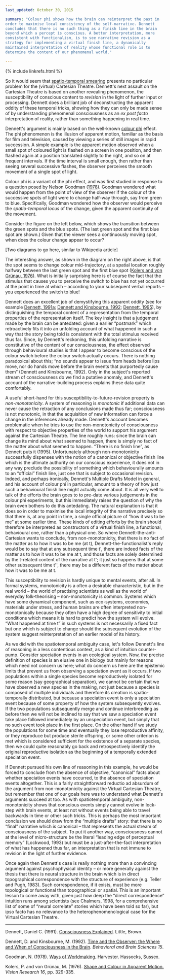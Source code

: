 ```yaml
---
last_updated: October 30, 2015

summary: "Colour phi shows how the brain can reinterpret the past in
order to maximise local consistency of the self-narrative. Dennett
concludes that there is no such thing as a finish line in the brain
beyond which a percept is conscious. A better interpretation, more
consistent with functionalism, is to see narrative revision as a
strategy for implementing a virtual finish line, a dynamically
maintained interpretation of reality whose functional role is to
determine the content of our phenomenal world."

---
```


{% include linkrefs.html %}

So it would seem that
[spatio-temporal smearing](multiple-drafts-dennett-spatio-temporal.html)
presents no particular problem for the (virtual) Cartesian Theatre.
Dennett's next assault on the Cartesian Theatre is based on another
revealing phenomenon, the susceptibility of conscious content to
_revision_ in the light of further input or processing. Dennett does a
brilliant job of deconstructing the apparent oddity of these temporal
tricks, showing how they can only be made sense of by understanding
phenomenal consciousness as an _ex post facto_ interpretation of
reality, rather than something happening in real time.

Dennett's argument is mainly based on the well-known
[colour phi](https://en.wikipedia.org/wiki/Color_phi_phenomenon) effect.
The phi phenomenon is the illusion of apparent motion, familiar as the
basis for film and television, caused by viewing a series of still
images in rapid succession. A simple example is the apparent motion
observed when a small spot of coloured light is flashed on a screen in
one position, and then flashed again at a position translated slightly
to the right, and so on at frequent intervals. If the time interval is
small enough, then rather than seeing several successive flashes, the
observer perceives the smooth movement of a single spot of light.

Colour phi is a variant of the phi effect, and was first studied in
response to a question posed by Nelson Goodman ([1978](#goodman78)).
Goodman wondered what would happen from the point of view of the
observer if the colour of the successive spots of light were to change
half-way through, say from green to blue. Specifically, Goodman wondered
how the observer would perceive the _spatio-temporal locus_ of the
change, given the apparent continuity of the movement.

Consider the figure on the left below, which shows the transition
between the green spots and the blue spots. (The last green spot and the
first blue spot are shown.) Given that the viewer sees a continuously
moving spot, when does the colour change appear to occur?

[Two diagrams to go here, similar to Wikipedia article]

The interesting answer, as shown in the diagram on the right above, is
that the spot seems to change colour mid-trajectory, at a spatial
location roughly halfway between the last green spot and the first blue
spot ([Kolers and von Grünau, 1976](#kolers76)). What is initially
surprising here is of course the fact that the stimulus that causes you
to perceive the switch to blue has not yet occurred at the point in time
at which – according to your subsequent verbal reports – you experienced
the switch to blue!

Dennett does an excellent job of demystifying this apparent oddity (see
for example [Dennett, 1991a](#dennett91a);
[Dennett and Kinsbourne, 1992](#dennett92);
[Dennett, 1995](#dennett95)), by distinguishing the temporal content of
a representation from the temporal properties of the representation
itself. The key insight is that a judgement made by the brain can be
antedated: given a earlier “postmark” which retroactively fits it into
an unfolding account of what happened in such a way that the story being
told is consistent with the total stimulus received thus far. Since, by
Dennett's reckoning, this unfolding narrative is constitutive of the
content of our consciousness, the effect observed through behavioural
studies is that I appear to become conscious of the colour switch before
the colour switch actually occurs. There is nothing paradoxical about
this; “no sounds appear to issue from heads before lips move, nor do
hands move before the brain events that purportedly cause them” (Dennett
and Kinsbourne, 1992). Only in the subject's reported stream of
consciousness do we find a putative anomaly, and Dennett's account of
the narrative-building process explains these data quite comfortably.

A useful short-hand for this susceptibility-to-future-revision property
is _non-monotonicity_. A system of reasoning is _monotonic_ if
additional data can never cause the retraction of any conclusions made
thus far; consciousness is not monotonic, in that the acquisition of new
information can force a change in the inferences already made. Dennett's
account becomes problematic when he tries to use the non-monotonicity of
consciousness with respect to objective properties of the world to
support his argument against the Cartesian Theatre. The line roughly
runs: since the brain can change its mind about what seemed to happen,
there is simply no fact of the matter about what seemed to happen.
“There is no finish line”, as Dennett puts it (1995). Unfortunately
although non-monotonicity successfully dispenses with the notion of a
canonical or objective finish line which is the ultimate authority on
our conscious experience, it does not in any way preclude the
possibility of something which behaviourally amounts to an “official”
finish line, just one that is subject to occasional revision. Indeed,
and perhaps ironically, Dennett's Multiple Drafts Model in general, and
his account of colour phi in particular, amount to a theory of how just
such a behavioural finish line might actually come about. It is all very
well to talk of the efforts the brain goes to to pre-date various
judgements in the colour phi experiments, but this immediately raises
the question of why the brain even bothers to do this antedating. The
natural explanation is that it does so in order to maximise the local
integrity of the narrative precisely so that there is, at any point in
time, a single official picture of “how it was to be me” at some earlier
time. These kinds of editing efforts by the brain should therefore be
interpreted as constructors of a virtual finish line, a functional,
behavioural one, rather than a physical one. So where
Dennett-the-anti-Cartesian wants to conclude, from non-monotonicity,
that there is no fact of the matter as to how it was to be me (at t),
Dennett-the-functionalist's reply would be to say that at any subsequent
time t', there are indeed facts of the matter as to how it was to be me
at t, and those facts are solely determined by the t-related content of
the narrative at t'; it just so happens that at some other subsequent
time t'', there may be a different facts of the matter about how it was
to be me at t.

This susceptibility to revision is hardly unique to mental events, after
all. In formal systems, monotonicity is a often a desirable
characteristic, but in the real world – the world of practising
scientists as well as the world of everyday folk-theorising –
non-monotonicity is common. Systems which have some dynamical component,
such as eco-systems, economies, materials under stress, and human brains
are often interpreted non-monotonically because they often have a high
degree of sensitivity to initial conditions which means it is hard to
predict how the system will evolve. “What happened at time t” in such
systems is not necessarily a fixed fact but one which is subject to
change should the subsequent evolution of the system suggest
reinterpretation of an earlier model of its history.

As we did with the spatiotemporal ambiguity case, let's follow Dennett's
line of reasoning in a less contentious context, as a kind of intuition
counter-pump. Consider speciation events in an ecological system. Now,
the precise definition of species is an elusive one in biology but
mainly for reasons which need not concern us here; what do concern us
here are the epistemic limits that prevent us from observing a
speciation event as it occurs. If two populations within a single
species become reproductively isolated for some reason (say geographical
separation), we cannot be certain that we have observed a new species in
the making, not just because a species is composed of multiple
individuals and therefore its creation is spatio-temporally distributed,
but because a speciation event is only a speciation event because of
some property of how the system subsequently evolves. If the two
populations subsequently merge and continue interbreeding as before then
we will not be inclined to say that we saw a speciation event take place
followed immediately by an unspeciation event, but simply that no such
event took place in the first place. On the other hand if we study the
populations for some time and eventually they lose reproductive
affinity, or they reproduce but produce sterile offspring, or some other
criterion is met which is considered sufficient for the existence of a
separate species, then we could quite reasonably go back and
retrospectively identify the original reproductive isolation as the
beginning of a temporally extended speciation event.

If Dennett pursued his own line of reasoning in this example, he would
be forced to conclude from the absence of objective, “canonical” facts
about whether speciation events have occurred, to the absence of
speciation events altogether. This is a fairly straightforward reductio
ad absurdum of the argument from non-monotonicity against the Virtual
Cartesian Theatre, but remember that one of our goals here was to
understand what Dennett's arguments succeed at too. As with
spatiotemporal ambiguity, non-monotonicity shows that conscious events
simply cannot evolve in lock-step with brain events, at least not
without events being able to travel backwards in time or other such
tricks. This is perhaps the most important conclusion we should draw
from the “multiple drafts” story: that there is no “final” narrative
which is canonical – that represents the actual stream of consciousness
of the subject. To put it another way, consciousness cannot at the level
of micro-structure be the literal “leading edge of perceptual memory”
(Lockwood, 1993) but must be a just-after-the-fact interpretation of
what has happened thus far, an interpretation that is not immune to
revision in the light of further evidence.

Once again then Dennett's case is really nothing more than a convincing
argument against psychophysical identity – or more generally against the
thesis that there is neural structure in the brain which is in direct
topographical correspondence with the structure of experience (e.g.
Teller and Pugh, 1983). Such correspondence, if it exists, must be more
topological or functional than topographical or spatial. This is an
important lesson to come away with, given just how deep the “direct
correspondence” intuition runs among scientists (see Chalmers, 1998, for
a comprehensive list of some of “neural correlate” stories which have
been told so far), but ipso facto has no relevance to the
heterophenomenological case for the Virtual Cartesian Theatre.

- - -

<a name="dennett91a"></a>Dennett, Daniel C. (1991).
[Consciousness Explained](). Little, Brown.

<a name="dennett92"></a>Dennett, D. and Kinsbourne, M. (1992).
[Time and the Observer: the Where and When of Consciousness in the Brain]().
_Behavioral and Brain Sciences 15_.

<a name="goodman78"></a>Goodman, N. (1978). [Ways of Worldmaking.]()
Harvester. Hassocks, Sussex.

<a name="kolers76"></a>Kolers, P. and von Grünau, M. (1976).
[Shape and Colour in Apparent Motion.]() _Vision Research 16_, pp.
329-335.
